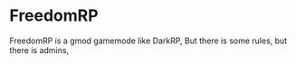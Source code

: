 # FreedomRP
FreedomRP is a gmod gamemode like DarkRP, But there is some rules, but there is admins, 
